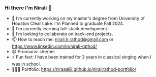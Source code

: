 ### Hi there I'm Nirali 👋

- 🔭 I’m currently working on my master's degree from University of Houston Clear Lake. I'm Planned to graduate Fall 2024.
- 🌱 I’m currently learning full-stack development.
- 👯 I’m looking to collaborate on back-end projects.
- 📫 How to reach me: nirali.h.rathod@gmail.com or https://www.linkedin.com/in/nirali-rathod/
- 😄 Pronouns: she/her
- ⚡ Fun fact: I have been trained for 3 years in classical singing when I was in school.
- 👩🏻‍💻 Portfolio: https://niraaaliii.github.io/niralirathod-portfolio/
